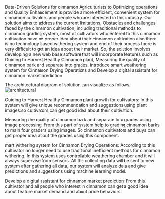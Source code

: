 Data-Driven Solutions for cinnamon Agriculturists to Optimizing operations and Quality Enhancement is provide a more efficient, convenient system for cinnamon cultivators and people who are interested in this industry. Our solution aims to address the current limitations, Obstacles and challenges faced by the cinnamon cultivation, including traditional methods to cinnamon grading system, most of cultivators who entered to this cinnamon cultivation have no proper idea about their cinnamon cultivation also there is no technology based withering system and end of their process there is very difficult to get an idea about their market.
So, the solution involves developing a new web base software that will incorporate features such as Guiding to Harvest Healthy Cinnamon plant, Measuring the quality of cinnamon bark and separate into grades, introduce smart weathering system for Cinnamon Drying Operations and Develop a digital assistant for cinnamon market prediction

The architectural diagram of solution can visualize as follows;
![architectural](https://github.com/user-attachments/assets/32390bb3-c9c6-45da-b46b-68896a1ff361)

Guiding to Harvest Healthy Cinnamon plant growth for cultivators: In this system will give unique recommendation and suggestions using plant images.so cultivators can get good idea about their cultivation.

Measuring the quality of cinnamon bark and separate into grades using image processing: From this part of system help to grading cinnamon barks to main four graders using images. So cinnamon cultivators and buys can get proper idea about the grades using this component.

mart withering system for Cinnamon Drying Operations: According to this cultivator no longer need to use traditional inefficient methods for cinnamon withering. In this system uses controllable weathering chamber and it will always supervise from sensors. All the collecting data will be sent to new system after gathering all data, our system will analyze data and give predictions and suggestions using machine learning model.

Develop a digital assistant for cinnamon market prediction; From this cultivator and all people who interest in cinnamon can get a good idea about feature market demand and about price behaviors.
